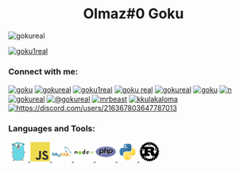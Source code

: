 <h1 align="center">Olmaz#0 Goku</h1>
<p align="left"> <img src="https://komarev.com/ghpvc/?username=gokureal&label=Profile%20views&color=f50000&style=flat" alt="gokureal" /> </p>

<p align="left"> <a href="https://twitter.com/goku1real" target="blank"><img src="https://img.shields.io/twitter/follow/goku1real?logo=twitter&style=for-the-badge" alt="goku1real" /></a> </p>

<h3 align="left">Connect with me:</h3>
<p align="left">
<a href="https://codepen.io/goku" target="blank"><img align="center" src="https://raw.githubusercontent.com/rahuldkjain/github-profile-readme-generator/master/src/images/icons/Social/codepen.svg" alt="goku" height="30" width="40" /></a>
<a href="https://dev.to/gokureal" target="blank"><img align="center" src="https://raw.githubusercontent.com/rahuldkjain/github-profile-readme-generator/master/src/images/icons/Social/devto.svg" alt="gokureal" height="30" width="40" /></a>
<a href="https://twitter.com/goku1real" target="blank"><img align="center" src="https://raw.githubusercontent.com/rahuldkjain/github-profile-readme-generator/master/src/images/icons/Social/twitter.svg" alt="goku1real" height="30" width="40" /></a>
<a href="https://linkedin.com/in/goku real" target="blank"><img align="center" src="https://raw.githubusercontent.com/rahuldkjain/github-profile-readme-generator/master/src/images/icons/Social/linked-in-alt.svg" alt="goku real" height="30" width="40" /></a>
<a href="https://codesandbox.com/gokureal" target="blank"><img align="center" src="https://raw.githubusercontent.com/rahuldkjain/github-profile-readme-generator/master/src/images/icons/Social/codesandbox.svg" alt="gokureal" height="30" width="40" /></a>
<a href="https://kaggle.com/goku" target="blank"><img align="center" src="https://raw.githubusercontent.com/rahuldkjain/github-profile-readme-generator/master/src/images/icons/Social/kaggle.svg" alt="goku" height="30" width="40" /></a>
<a href="https://instagram.com/n" target="blank"><img align="center" src="https://raw.githubusercontent.com/rahuldkjain/github-profile-readme-generator/master/src/images/icons/Social/instagram.svg" alt="n" height="30" width="40" /></a>
<a href="https://dribbble.com/gokureal" target="blank"><img align="center" src="https://raw.githubusercontent.com/rahuldkjain/github-profile-readme-generator/master/src/images/icons/Social/dribbble.svg" alt="gokureal" height="30" width="40" /></a>
<a href="https://hashnode.com/@gokureal" target="blank"><img align="center" src="https://raw.githubusercontent.com/rahuldkjain/github-profile-readme-generator/master/src/images/icons/Social/hashnode.svg" alt="@gokureal" height="30" width="40" /></a>
<a href="https://www.youtube.com/mrbeast" target="blank"><img align="center" src="https://raw.githubusercontent.com/rahuldkjain/github-profile-readme-generator/master/src/images/icons/Social/youtube.svg" alt="mrbeast" height="30" width="40" /></a>
<a href="https://www.hackerrank.com/kkulakaloma" target="blank"><img align="center" src="https://raw.githubusercontent.com/rahuldkjain/github-profile-readme-generator/master/src/images/icons/Social/hackerrank.svg" alt="kkulakaloma" height="30" width="40" /></a>
<a href="https://discord.com/users/216367803647787013" target="blank"><img align="center" src="https://raw.githubusercontent.com/rahuldkjain/github-profile-readme-generator/master/src/images/icons/Social/discord.svg" alt="https://discord.com/users/216367803647787013" height="30" width="40" /></a>
</p>

<h3 align="left">Languages and Tools:</h3>
<p align="left"> <a href="https://golang.org" target="_blank" rel="noreferrer"> <img src="https://raw.githubusercontent.com/devicons/devicon/master/icons/go/go-original.svg" alt="go" width="40" height="40"/> </a> <a href="https://developer.mozilla.org/en-US/docs/Web/JavaScript" target="_blank" rel="noreferrer"> <img src="https://raw.githubusercontent.com/devicons/devicon/master/icons/javascript/javascript-original.svg" alt="javascript" width="40" height="40"/> </a> <a href="https://www.mysql.com/" target="_blank" rel="noreferrer"> <img src="https://raw.githubusercontent.com/devicons/devicon/master/icons/mysql/mysql-original-wordmark.svg" alt="mysql" width="40" height="40"/> </a> <a href="https://nodejs.org" target="_blank" rel="noreferrer"> <img src="https://raw.githubusercontent.com/devicons/devicon/master/icons/nodejs/nodejs-original-wordmark.svg" alt="nodejs" width="40" height="40"/> </a> <a href="https://www.php.net" target="_blank" rel="noreferrer"> <img src="https://raw.githubusercontent.com/devicons/devicon/master/icons/php/php-original.svg" alt="php" width="40" height="40"/> </a> <a href="https://www.python.org" target="_blank" rel="noreferrer"> <img src="https://raw.githubusercontent.com/devicons/devicon/master/icons/python/python-original.svg" alt="python" width="40" height="40"/> </a> <a href="https://www.rust-lang.org" target="_blank" rel="noreferrer"> <img src="https://raw.githubusercontent.com/devicons/devicon/master/icons/rust/rust-plain.svg" alt="rust" width="40" height="40"/> </a> </p>
